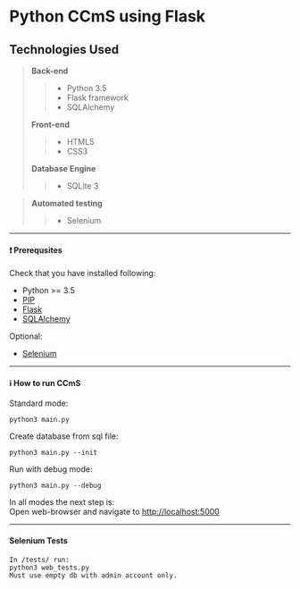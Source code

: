 Python CCmS using Flask
=====================

Technologies Used
-------------

> **Back-end**
>> - Python 3.5
>> - Flask framework
>> - SQLAlchemy
>
> **Front-end**
>> - HTML5
>> - CSS3
>
> **Database Engine**
> >- SQLite 3

> **Automated testing**
>> - Selenium



----------------------------------------------------
#### :heavy_exclamation_mark: Prerequsites

Check that you have installed following:

* Python >= 3.5
* [PIP](https://pypi.python.org/pypi)
* [Flask](http://flask.pocoo.org/)
* [SQLAlchemy](https://www.sqlalchemy.org/)

Optional:
* [Selenium](http://www.seleniumhq.org/)


----------------------------------------------------
#### :information_source: How to run CCmS
Standard mode:
```
python3 main.py
```
Create database from sql file:
```
python3 main.py --init
```
Run with debug mode:
```
python3 main.py --debug
```
In all modes the next step is:    
Open web-browser and navigate to [http://localhost:5000](http://localhost:5000)

----------------------------------
#### Selenium Tests
```
In /tests/ run:
python3 web_tests.py
Must use empty db with admin account only.
```
